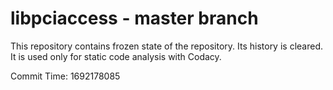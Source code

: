 # libpciaccess - master branch

This repository contains frozen state of the repository.
Its history is cleared. It is used only for static code
analysis with Codacy.

Commit Time: 1692178085